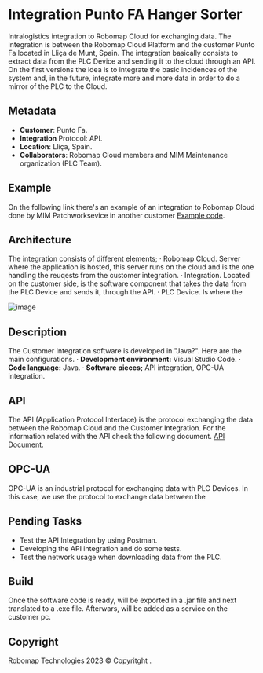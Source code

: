 # Integration Punto FA Hanger Sorter
Intralogistics integration to Robomap Cloud for exchanging data. The integration is between the Robomap Cloud Platform and the customer Punto Fa located in Lliça de Munt, Spain. The integration basically consists to extract data from the PLC Device and sending it to the cloud through an API. On the first versions the idea is to integrate the basic incidences of the system and, in the future, integrate more and more data in order to do a mirror of the PLC to the Cloud.

## Metadata
- **Customer**: Punto Fa.
- **Integration** Protocol: API.
- **Location**: Lliça, Spain.
- **Collaborators**: Robomap Cloud members and MIM Maintenance organization (PLC Team).

## Example
On the following link there's an example of an integration to Robomap Cloud done by MIM Patchworksevice in another customer [Example code](https://github.com/Group-MIM/2023MP030-Decantalo).

## Architecture
The integration consists of different elements; 
  · Robomap Cloud. Server where the application is hosted, this server runs on the cloud and is the one handling the reuqests from the customer integration.
  · Integration. Located on the customer side, is the software component that takes the data from the PLC Device and sends it, through the API.
  · PLC Device. Is where the

![image](https://github.com/robomap/Integration-PuntoFA-Hanger-Sorter/assets/35137073/4130ec92-5f8a-4629-90a8-a819157c34b5)

## Description
The Customer Integration software is developed in "Java?". Here are the main configurations.
  · **Development environment:** Visual Studio Code.
  · **Code language:** Java.
  · **Software pieces;** API integration, OPC-UA integration. 

## API
The API (Application Protocol Interface) is the protocol exchanging the data between the Robomap Cloud and the Customer Integration. For the information related with the API check the following document. [API Document](https://github.com/robomap/Robomap-Cloud/blob/main/documentation/API.md).

## OPC-UA
OPC-UA is an industrial protocol for exchanging data with PLC Devices. In this case, we use the protocol to exchange data between the 

## Pending Tasks
- Test the API Integration by using Postman.
- Developing the API integration and do some tests.
- Test the network usage when downloading data from the PLC.

## Build
Once the software code is ready, will be exported in a .jar file and next translated to a .exe file. Afterwars, will be added as a service on the customer pc.

## Copyright
Robomap Technologies 2023 © Copyritght .
